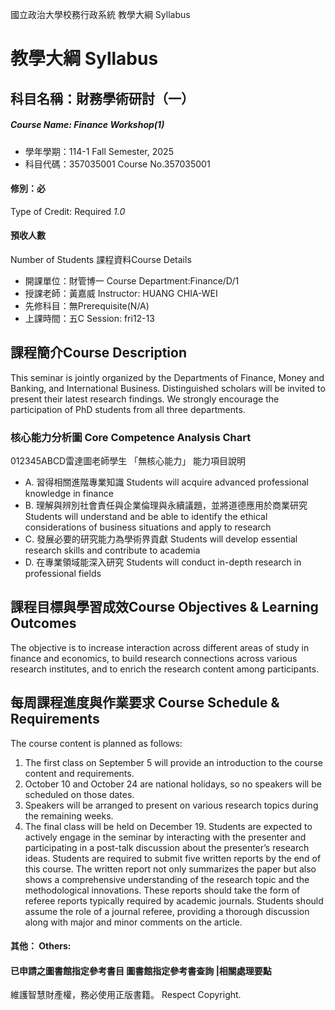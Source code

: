 國立政治大學校務行政系統 教學大綱 Syllabus
# 教學大綱 Syllabus
##  科目名稱：財務學術研討（一） 
#####  Course Name: Finance Workshop(1)
  * 學年學期：114-1 Fall Semester, 2025 
  * 科目代碼：357035001 Course No.357035001
#### 修別：必
Type of Credit: Required 
_1.0_
#### 預收人數
Number of Students
課程資料Course Details
  * 開課單位：財管博一 Course Department:Finance/D/1 
  * 授課老師：黃嘉威 Instructor: HUANG CHIA-WEI 
  * 先修科目：無Prerequisite(N/A)
  * 上課時間：五C Session: fri12-13
##  課程簡介Course Description
This seminar is jointly organized by the Departments of Finance, Money and Banking, and International Business. Distinguished scholars will be invited to present their latest research findings. We strongly encourage the participation of PhD students from all three departments.
###  核心能力分析圖 Core Competence Analysis Chart
012345ABCD雷達圖老師學生
「無核心能力」 
能力項目說明
  * A. 習得相關進階專業知識 Students will acquire advanced professional knowledge in finance
  * B. 理解與辨別社會責任與企業倫理與永續議題，並將道德應用於商業研究 Students will understand and be able to identify the ethical considerations of business situations and apply to research
  * C. 發展必要的研究能力為學術界貢獻 Students will develop essential research skills and contribute to academia
  * D. 在專業領域能深入研究 Students will conduct in-depth research in professional fields
##  課程目標與學習成效Course Objectives & Learning Outcomes 
The objective is to increase interaction across different areas of study in finance and economics, to build research connections across various research institutes, and to enrich the research content among participants.
##  每周課程進度與作業要求 Course Schedule & Requirements
The course content is planned as follows:
1. The first class on September 5 will provide an introduction to the course content and requirements.
2. October 10 and October 24 are national holidays, so no speakers will be scheduled on those dates.
3. Speakers will be arranged to present on various research topics during the remaining weeks. 
4. The final class will be held on December 19.
Students are expected to actively engage in the seminar by interacting with the presenter and participating in a post-talk discussion about the presenter’s research ideas. Students are required to submit five written reports by the end of this course. The written report not only summarizes the paper but also shows a comprehensive understanding of the research topic and the methodological innovations. These reports should take the form of referee reports typically required by academic journals. Students should assume the role of a journal referee, providing a thorough discussion along with major and minor comments on the article.
####  其他： Others:
####  已申請之圖書館指定參考書目  圖書館指定參考書查詢 |相關處理要點
維護智慧財產權，務必使用正版書籍。 Respect Copyright.
